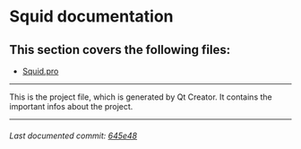 # Squid documentation

## This section covers the following files:
- [Squid.pro](/Squid.pro)

------

This is the project file, which is generated by Qt Creator. It contains the important infos about the project.

------

###### Last documented commit: [645e48](645e488ff2cf22c445d481c43773a3a65adf9ac8)